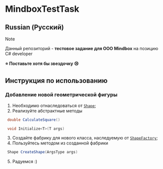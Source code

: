 # MindboxTestTask
## Russian (Русский)
> [!NOTE]  
> Данный репозиторий - **тестовое задание для ООО Mindbox** на позицию C# developer
> 
>**⭐ Поставьте хотя бы звездочку 😢**

## Инструкция по использованию
### Добавление новой геометрической фигуры
1. Необходимо отнаследоваться от [`Shape`](https://github.com/Ivanplat/MindboxTestTask/blob/main/FiguresCalculationLibrary/Base/Shape.cs);
2. Реализуйте абстрактные методы 
```csharp
 double CalculateSquare()
```
```csharp
 void Initialize<T>(T args)
```

3. Создайте фабрику для нового класса, наследуемую от [`ShapeFactory`](https://github.com/Ivanplat/MindboxTestTask/blob/main/FiguresCalculationLibrary/Factories/ShapeFactory.cs);
4. Пользуйтесь методом из созданной фабрики 
```csharp
 Shape CreateShape(ArgsType args)
 ```
5. Радуемся :)